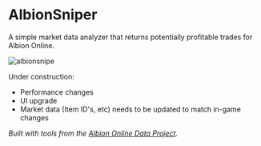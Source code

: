 # AlbionSniper
A simple market data analyzer that returns potentially profitable trades for Albion Online. 

![albionsnipe](https://user-images.githubusercontent.com/84699546/126021306-bcfae959-09ef-4913-95ab-ee00f616f3be.PNG)

Under construction:
* Performance changes
* UI upgrade
* Market data (Item ID's, etc) needs to be updated to match in-game changes

*Built with tools from the [Albion Online Data Project](https://www.albion-online-data.com/).*
